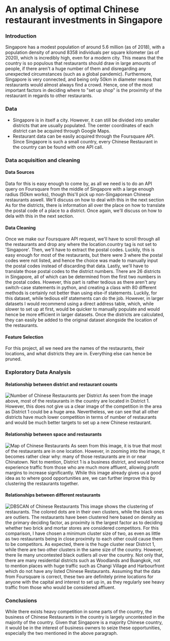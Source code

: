 # An analysis of optimal Chinese restaurant investments in Singapore
### Introduction
Singapore has a modest population of around 5.6 million (as of 2018), with a population density of around 8358 individuals per square kilometer (as of 2020), which is incredibly high, even for a modern city. This means that the country is so populous that restaurants should draw in large amounts of people, if there aren't a huge number of them and disregarding any unexpected circumstances (such as a global pandemic). Furthermore, Singapore is very connected, and being only 50km in diameter means that restaurants would almost always find a crowd. Hence, one of the most important factors in deciding where to "set up shop" is the proximity of the restaurant in regards to other restaurants.
### Data
- Singapore is in itself a city. However, it can still be divided into smaller districts that are usually populated. The center coordinates of each district can be acquired through Google Maps.
- Restaurant data can be easily acquired through the Foursquare API. Since Singapore is such a small country, every Chinese Restaurant in the country can be found with one API call.
### Data acquisition and cleaning
#### Data Sources
Data for this is easy enough to come by, as all we need is to do an API query on Foursquare from the middle of Singapore with a large enough radius (50km works), though this'll pick up non-Singaporean Chinese restaurants aswell. We'll discuss on how to deal with this in the next section
As for the districts, there is information all over the place on how to translate the postal code of a place to a district. Once again, we'll discuss on how to dela with this in the next section.
#### Data Cleaning
Once we make our Foursquare API request, we'll have to scroll through all the restaurants and drop any where the location.country tag is not set to 'Singapore'. 
Then, we'll have to extract the postal codes. Luckily, this is easy enough for most of the restaurants, but there were 3 where the postal codes were not listed, and hence the choice was made to manually input the postal codes instead of discarding that data.
Lastly, we'll have to translate those postal codes to the district numbers. There are 26 districts in Singapore, all of which can be determined from the first two numbers in the postal codes. However, this part is rather tedious as there aren't any switch-case statements in python, and creating a class with 80 different methods is certainly not better than using else-if statements. Luckily, for this dataset, while tedious elif statements can do the job. However, in larger datasets I would recommend using a direct address table, which, while slower to set up at first, would be quicker to manually populate and would hence be more efficient in larger datasets.
Once the districts are calculated, they can easily be added to the original dataset alongside the location of the restaurants.
#### Feature Selection
For this project, all we need are the names of the restaurants, their locations, and what districts they are in. Everything else can hence be pruned.
### Exploratory Data Analysis
#### Relationship between district and restaurant counts
![Number of Chinese Restaurants per District](https://github.com/kyuuxyne/Coursera_Capstone/blob/master/chinese%20restaurants%20per%20district.png)
As seen from the image above, most of the restaurants in the country are located in District 1. However, this does not give us a clear image of the competition in the area as District 1 could be a huge area. Nevertheless, we can see that all other districts have much lower competition in terms of number of restaurants and would be much better targets to set up a new Chinese restaurant.
#### Relationship between space and restaurants
![Map of Chinese Restaurants](https://github.com/kyuuxyne/Coursera_Capstone/blob/master/restaurants.JPG)
As seen from this image, it is true that most of the restaurants are in one location. However, in zooming into the image, it becomes rather clear why: many of those restaurants are in or near Chinatown. Not to mention, District 1 is a business district, and would hence experience traffic from those who are much more affluent, allowing profit margins to increase significantly. While this image already gives us a good idea as to where good opportunities are, we can further improve this by clustering the restaurants together.
#### Relationships between different restaurants
![DBSCAN of Chinese Restaurants](https://github.com/kyuuxyne/Coursera_Capstone/blob/master/dbscan.JPG)
This image shows the clustering of restaurants. The colored dots are in their own clusters, while the black ones are outliers. The restaurants have been clustered here based on density as the primary deciding factor, as proximity is the largest factor as to deciding whether two brick and mortar stores are considered competitors. For this comparison, I have chosen a minimum cluster size of two, as even as little as two restaurants being in close proximity to each other could cause them to be competitors. As expected, there is the huge cluster near District 1, while there are two other clusters in the same size of the country. However, there lie many uncontested black outliers all over the country. Not only that, there are many residential districts such as Woodlands and Buangkok, not to mention places with huge traffic such as Changi Village and Harbourfront which do not have any listed Chinese Restaurants. Assuming that the data from Foursquare is correct, these two are definitely prime locations for anyone with the capital and interest to set up in, as they regularly see heavy traffic from those who would be considered affluent.
### Conclusions
While there exists heavy competition in some parts of the country, the business of Chinese Restaurants in the country is largely uncontested in the majority of the country. Given that Singapore is a majority Chinese country, it would be in the interest of business owners to seize these opportunities, especially the two mentioned in the above paragraph.
